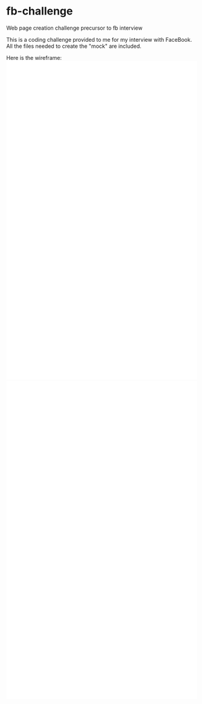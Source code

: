 # fb-challenge
Web page creation challenge precursor to fb interview

This is a coding challenge provided to me for my interview with FaceBook. All the files needed to create the "mock" are included.

Here is the wireframe:
![Wireframe for challenge](./fb-challenge_wireframe.svg)
<img src="./fb-challenge_wireframe.svg">
